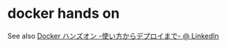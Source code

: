 # docker hands on

See also [Docker ハンズオン -使い方からデプロイまで- @ LinkedIn](https://www.slideshare.net/ShugoUshio/docker-100422088)
